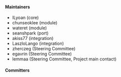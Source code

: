 #### Maintainers
* ILyoan (core)
* chunseoklee (module)
* wateret (module)
* seanshpark (port)
* akiss77 (integration)
* LaszloLango (integration)
* zherczeg (Steering Committee)
* egavrin (Steering Committee)
* lemmaa (Steering Committee, Project main contact)

#### Committers